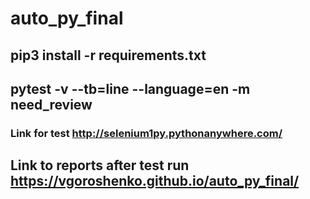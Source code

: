 # auto_py_final

## pip3 install -r requirements.txt

## pytest -v --tb=line --language=en -m need_review

### Link for test http://selenium1py.pythonanywhere.com/

## Link to reports after test run https://vgoroshenko.github.io/auto_py_final/ 

